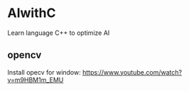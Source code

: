 # AIwithC
Learn language C++ to optimize AI

## opencv
Install opecv for window: https://www.youtube.com/watch?v=m9HBM1m_EMU
